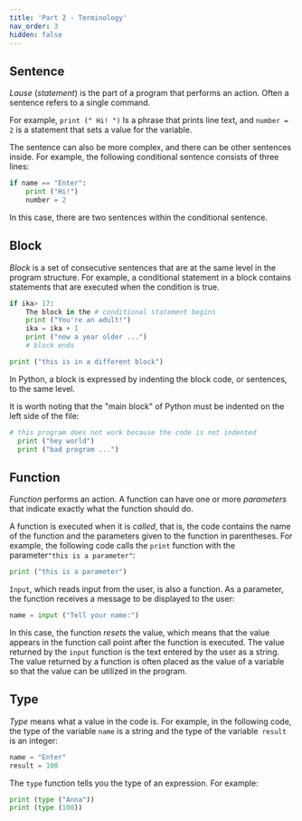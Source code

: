 ```yaml
---
title: 'Part 2 - Terminology'
nav_order: 3
hidden: false
---
```


## Sentence

_Lause_ (_statement_) is the part of a program that performs an action. Often a sentence refers to a single command.

For example, `print (" Hi! ")` Is a phrase that prints line text,
and `number = 2` is a statement that sets a value for the variable.

The sentence can also be more complex, and there can be other sentences inside.
For example, the following conditional sentence consists of three lines:

```python
if name == "Enter":
    print ("Hi!")
    number = 2
```

In this case, there are two sentences within the conditional sentence.

## Block

_Block_ is a set of consecutive sentences that are at the same level in the program structure. For example, a conditional statement in a block contains statements that are executed when the condition is true.

```python
if ika> 17:
    The block in the # conditional statement begins
    print ("You're an adult!")
    ika = ika + 1
    print ("now a year older ...")
    # block ends

print ("this is in a different block")
```

In Python, a block is expressed by indenting the block code, or sentences, to the same level.

It is worth noting that the "main block" of Python must be indented on the left side of the file:

```python
# this program does not work because the code is not indented
  print ("hey world")
  print ("bad program ...")
```

## Function

_Function_ performs an action. A function can have one or more _parameters_ that indicate exactly what the function should do.

A function is executed when it is _called_, that is, the code contains the name of the function and the parameters given to the function in parentheses. For example, the following code calls the `print` function with the parameter` "this is a parameter" `:

```python
print ("this is a parameter")
```

`Input`, which reads input from the user, is also a function. As a parameter, the function receives a message to be displayed to the user:

```python
name = input ("Tell your name:")
```

In this case, the function _resets_ the value, which means that the value appears in the function call point after the function is executed. The value returned by the `input` function is the text entered by the user as a string. The value returned by a function is often placed as the value of a variable so that the value can be utilized in the program.

## Type

_Type_ means what a value in the code is. For example, in the following code, the type of the variable `name` is a string and the type of the variable` result` is an integer:

```python
name = "Enter"
result = 100
```

The `type` function tells you the type of an expression. For example:

```python
print (type ("Anna"))
print (type (100))
```
